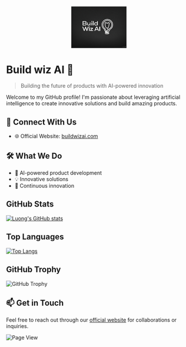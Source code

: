 <p align="center"><img src="logo.jpg" alt="Buildwizai Logo" width="150"/></p>

# Build wiz AI 🚀

> Building the future of products with AI-powered innovation

Welcome to my GitHub profile! I'm passionate about leveraging artificial intelligence to create innovative solutions and build amazing products.

## 🔗 Connect With Us
- 🌐 Official Website: [buildwizai.com](https://buildwizai.com)

## 🛠 What We Do
- 🤖 AI-powered product development
- 💡 Innovative solutions
- 🔄 Continuous innovation

## GitHub Stats

[![Luong's GitHub stats](https://github-readme-stats.vercel.app/api?username=buildwizai&show=reviews,prs_merged,prs_merged_percentage&show_icons=true&theme=dark)](https://github.com/buildwizai)

## Top Languages

[![Top Langs](https://github-readme-stats.vercel.app/api/top-langs/?username=buildwizai&hide=java,html,css&hide_progress=true&theme=dark)](https://github.com/buildwizai)

## GitHub Trophy
![GitHub Trophy](https://github-profile-trophy.vercel.app/?username=buildwizai&theme=dark)

## 📫 Get in Touch
Feel free to reach out through our [official website](https://buildwizai.com) for collaborations or inquiries.

![Page View](https://profile-counter.glitch.me/buildwizai/count.svg)

<!--
**buildwizai/buildwizai** is a ✨ _special_ ✨ repository because its `README.md` (this file) appears on your GitHub profile.
-->
